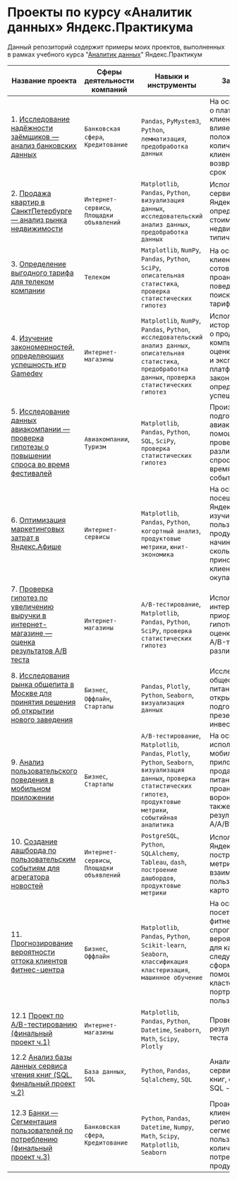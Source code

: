 # Проекты по курсу «Аналитик данных» Яндекс.Практикума

Данный репозиторий содержит примеры моих проектов, выполненных в рамках учебного курса "[Аналитик данных](https://praktikum.yandex.ru/data-analyst/)" Яндекс.Практикум

| Название проекта | Сферы деятельности компаний | Навыки и инструменты | Задачи проекта |
|------------------|-----------------------------|----------------------|----------------|
| 1. [Исследование надёжности заёмщиков — анализ банковских данных](https://nbviewer.org/github/BulyginV/Yandex_Data_Analyst/blob/main/01.%20%D0%9F%D1%80%D0%B5%D0%B4%D0%BE%D0%B1%D1%80%D0%B0%D0%B1%D0%BE%D1%82%D0%BA%D0%B0%20%D0%B4%D0%B0%D0%BD%D0%BD%D1%8B%D1%85/01_bank_scoring.ipynb) | `Банковская сфера`, `Кредитование` | `Pandas`, `PyMystem3`, `Python`, `лемматизация`, `предобработка данных` | На основе статистики о платёжеспособности клиентов исследовать влияет ли семейное положение и количество детей клиента на факт возврата кредита в срок |
| 2. [Продажа квартир в СанктПетербурге — анализ рынка недвижимости](https://nbviewer.org/github/BulyginV/Yandex_Data_Analyst/blob/main/02.%20%D0%90%D0%BD%D0%B0%D0%BB%D0%B8%D0%B7%20%D0%B4%D0%B0%D0%BD%D0%BD%D1%8B%D1%85%20%28EDA%29/02_real_estate.ipynb) | `Интернет-сервисы`, `Площадки объявлений` | `Matplotlib`, `Pandas`, `Python`, `визуализация данных`, `исследовательский анализ данных`, `предобработка данных` | Используя данные сервиса Яндекс.Недвижимость, определить рыночную стоимость объектов недвижимости и типичные пар |
| 3. [Определение выгодного тарифа для телеком компании](https://nbviewer.org/github/BulyginV/Yandex_Data_Analyst/blob/main/03.%20%D0%A1%D1%82%D0%B0%D1%82%D0%B8%D1%81%D1%82%D0%B8%D1%87%D0%B5%D1%81%D0%BA%D0%B8%D0%B9%20%D0%B0%D0%BD%D0%B0%D0%BB%D0%B8%D0%B7%20%D0%B4%D0%B0%D0%BD%D0%BD%D1%8B%D1%85/03_telecom_tariffs.ipynb) | `Телеком` | `Matplotlib`, `NumPy`, `Pandas`, `Python`, `SciPy`, `описательная статистика`, `проверка статистических гипотез` | На основе данных клиентов оператора сотовой связи проанализировать поведение клиентов и поиск оптимального тарифа |
| 4. [Изучение закономерностей, определяющих успешность игр Gamedev](https://nbviewer.org/github/BulyginV/Yandex_Data_Analyst/blob/main/04.%20%D0%97%D0%B0%D0%BA%D0%BE%D0%BD%D0%BE%D0%BC%D0%B5%D1%80%D0%BD%D0%BE%D1%81%D1%82%D0%B8%20%28GameDev%29/04_gamedev.ipynb) | `Интернет-магазины` | `Matplotlib`, `NumPy`, `Pandas`, `Python`, `исследовательский анализ данных`, `описательная статистика`, `предобработка данных`, `проверка статистических гипотез` | Используя исторические данные о продажах компьютерных игр, оценки пользователей и экспертов, жанры и платформы, выявить закономерности, определяющие успешность игры |
| 5. [Исследование данных авиакомпании — проверка гипотезы о повышении спроса во время фестивалей](https://nbviewer.org/github/BulyginV/Yandex_Data_Analyst/blob/main/05.%20%D0%A1%D0%B1%D0%BE%D1%80%20%D0%B8%20%D1%85%D1%80%D0%B0%D0%BD%D0%B5%D0%BD%D0%B8%D0%B5%20%D0%B4%D0%B0%D0%BD%D0%BD%D1%8B%D1%85/05_airline_analytics.ipynb) | `Авиакомпании`, `Туризм` | `Matplotlib`, `Pandas`, `Python`, `SQL`, `SciPy`, `проверка статистических гипотез` | Произвести выгрузки и подготовку данных авиакомпаний с помощью SQL, проверить гипотезу о различии среднего спроса на билеты во время различных событий |
| 6. [Оптимизация маркетинговых затрат в Яндекс.Афише](https://nbviewer.org/github/BulyginV/Yandex_Data_Analyst/blob/main/06.%20%D0%90%D0%BD%D0%B0%D0%BB%D0%B8%D0%B7%20%D0%B1%D0%B8%D0%B7%D0%BD%D0%B5%D1%81-%D0%BF%D0%BE%D0%BA%D0%B0%D0%B7%D0%B0%D1%82%D0%B5%D0%BB%D0%B5%D0%B9/06_yandex_afisha_analytics.ipynb) | `Интернет-сервисы` | `Matplotlib`, `Pandas`, `Python`, `когортный анализ`, `продуктовые метрики`, `юнит-экономика` | На основе данных о посещениях сайта Яндекс.Афиши изучить, как люди пользуются продуктом, когда они начинают покупать, сколько денег приносит каждый клиент, когда он окупается |
| 7. [Проверка гипотез по увеличению выручки в интернет-магазине — оценка результатов A/B теста](https://nbviewer.org/github/BulyginV/Yandex_Data_Analyst/blob/main/07.%20AB-%D1%82%D0%B5%D1%81%D1%82%20%D0%B4%D0%BB%D1%8F%20%D0%B8%D0%BD%D1%82%D0%B5%D1%80%D0%BD%D0%B5%D1%82-%D0%BC%D0%B0%D0%B3%D0%B0%D0%B7%D0%B8%D0%BD%D0%B0/07_AB_test.ipynb) | `Интернет-магазины` | `A/B-тестирование`, `Matplotlib`, `Pandas`, `Python`, `SciPy`, `проверка статистических гипотез` | Используя данные интернет-магазина приоритезировать гипотезы, произвести оценку результатов A/B-тестирования различными методами |
| 8. [Исследования рынка общепита в Москве для принятия решения об открытии нового заведения](https://nbviewer.org/github/BulyginV/Yandex_Data_Analyst/blob/main/08.%20%D0%98%D1%81%D1%81%D0%BB%D0%B5%D0%B4%D0%BE%D0%B2%D0%B0%D0%BD%D0%B8%D0%B5%20%D1%80%D1%8B%D0%BD%D0%BA%D0%B0%20%D0%BE%D0%B1%D1%89%D0%B5%D0%BF%D0%B8%D1%82%D0%B0/08_catering%20analytics.ipynb) | `Бизнес`, `Оффлайн`, `Стартапы` | `Pandas`, `Plotly`, `Python`, `Seaborn`, `визуализация данных` | Исследование рынка общественного питания на основе открытых данных, подготовка презентации для инвесторов |
| 9. [Анализ пользовательского поведения в мобильном приложении](https://nbviewer.org/github/BulyginV/Yandex_Data_Analyst/blob/main/09.%20%D0%90%D0%BD%D0%B0%D0%BB%D0%B8%D0%B7%20%D0%BF%D1%80%D0%BE%D0%B4%D0%B0%D0%B6%20%28Mobile%20app%29/09_A_A_B_test.ipynb) | `Бизнес`, `Стартапы` | `A/B-тестирование`, `Matplotlib`, `Pandas`, `Plotly`, `Python`, `Seaborn`, `визуализация данных`, `проверка статистических гипотез`, `продуктовые метрики`, `событийная аналитика` | На основе данных использования мобильного приложения для продажи продуктов питания проанализировать воронку продаж, а также оценить результаты A/A/Bтестирования |
| 10. [Создание дашборда по пользовательским событиям для агрегатора новостей](https://nbviewer.org/github/BulyginV/Yandex_Data_Analyst/blob/main/10.%20%D0%90%D0%B2%D1%82%D0%BE%D0%BC%D0%B0%D1%82%D0%B8%D0%B7%D0%B0%D1%86%D0%B8%D1%8F%20%28SQL%20%26%20Tableau%29/10_yandex_dzen_dashboard.ipynb) | `Интернет-сервисы`, `Площадки объявлений` | `PostgreSQL`, `Python`, `SQLAlchemy`, `Tableau`, `dash`, `построение дашбордов`, `продуктовые метрики` | Используя данные Яндекс.Дзена построить дашборд с метриками взаимодействия пользователей с карточками статей |
| 11. [Прогнозирование вероятности оттока клиентов фитнес-центра](https://nbviewer.org/github/BulyginV/Yandex.Practicum/blob/main/01.%20%D0%9F%D1%80%D0%B5%D0%B4%D0%BE%D0%B1%D1%80%D0%B0%D0%B1%D0%BE%D1%82%D0%BA%D0%B0%20%D0%B4%D0%B0%D0%BD%D0%BD%D1%8B%D1%85/01_bank_scoring.ipynb) | `Бизнес`, `Оффлайн` | `Matplotlib`, `Pandas`, `Python`, `Scikit-learn`, `Seaborn`, `классификация кластеризация`, `машинное обучение` | На основе данных о посетителях сети фитнес-центров спрогнозировать вероятность оттока для каждого клиента в следующем месяце, сформировать с помощью кластеризации портреты пользователей |
| 12.1 [Проект по А/B-тестированию (финальный проект ч.1)](https://nbviewer.org/github/BulyginV/Yandex.Practicum/blob/main/01.%20%D0%9F%D1%80%D0%B5%D0%B4%D0%BE%D0%B1%D1%80%D0%B0%D0%B1%D0%BE%D1%82%D0%BA%D0%B0%20%D0%B4%D0%B0%D0%BD%D0%BD%D1%8B%D1%85/01_bank_scoring.ipynb) | `Интернет-магазины` | `Matplotlib`, `Pandas`, `Python`, `Datetime`, `Seaborn`, `Math`, `Scipy`, `Plotly` | Провести оценку результатов A/B - теста |
| 12.2 [Анализ базы данных сервиса чтения книг (SQL, финальный проект ч.2)](https://nbviewer.org/github/BulyginV/Yandex.Practicum/blob/main/01.%20%D0%9F%D1%80%D0%B5%D0%B4%D0%BE%D0%B1%D1%80%D0%B0%D0%B1%D0%BE%D1%82%D0%BA%D0%B0%20%D0%B4%D0%B0%D0%BD%D0%BD%D1%8B%D1%85/01_bank_scoring.ipynb) | `База данных`, `SQL` | `Python`, `Pandas`, `Sqlalchemy`, `SQL` | Анализ базы данных сервиса для чтения книг, формирование SQL - запросов |
| 12.3 [Банки — Сегментация пользователей по потреблению (финальный проект ч.3)](https://nbviewer.org/github/BulyginV/Yandex.Practicum/blob/main/01.%20%D0%9F%D1%80%D0%B5%D0%B4%D0%BE%D0%B1%D1%80%D0%B0%D0%B1%D0%BE%D1%82%D0%BA%D0%B0%20%D0%B4%D0%B0%D0%BD%D0%BD%D1%8B%D1%85/01_bank_scoring.ipynb) | `Банковская сфера`, `Кредитование` | `Python`, `Pandas`, `Datetime`, `Numpy`, `Math`, `Scipy`, `Matplotlib`, `Seaborn` | Проанализировать клиентов регионального банка и сегментировать пользователей по количеству потребляемых продуктов |
